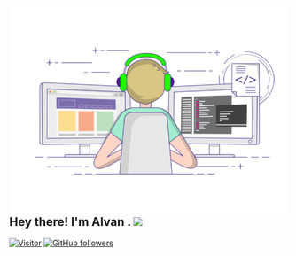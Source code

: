 <img align="right" alt="GIF" src="https://raw.githubusercontent.com/devSouvik/devSouvik/master/gif3.gif" width="500" />

<h2> Hey there! I'm Alvan . <img src="https://github.com/souvikguria98/souvikguria98/blob/master/Hi.gif" width="25">
</h2>

[![Visitor](https://visitor-badge.laobi.icu/badge?page_id=laxmena.laxmena)](https://github.com/vanhan11) 
[![GitHub followers](https://img.shields.io/github/followers/laxmena.svg?style=social&label=Follow)](https://github.com/vanhan11?tab=followers)